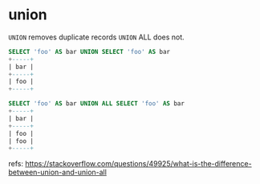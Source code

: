 # union


`UNION` removes duplicate records
`UNION` ALL does not.


```sql
SELECT 'foo' AS bar UNION SELECT 'foo' AS bar
+-----+
| bar |
+-----+
| foo |
+-----+
```

```sql
SELECT 'foo' AS bar UNION ALL SELECT 'foo' AS bar
+-----+
| bar |
+-----+
| foo |
| foo |
+-----+
```



refs:
https://stackoverflow.com/questions/49925/what-is-the-difference-between-union-and-union-all